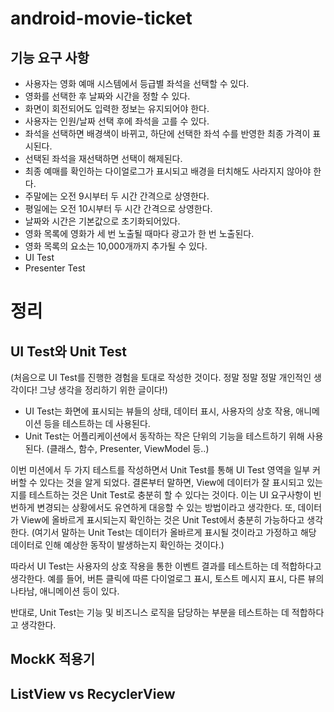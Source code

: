# android-movie-ticket

## 기능 요구 사항

- 사용자는 영화 예매 시스템에서 등급별 좌석을 선택할 수 있다.
- 영화를 선택한 후 날짜와 시간을 정할 수 있다.
- 화면이 회전되어도 입력한 정보는 유지되어야 한다.
- 사용자는 인원/날짜 선택 후에 좌석을 고를 수 있다.
- 좌석을 선택하면 배경색이 바뀌고, 하단에 선택한 좌석 수를 반영한 최종 가격이 표시된다.
- 선택된 좌석을 재선택하면 선택이 해제된다.
- 최종 예매를 확인하는 다이얼로그가 표시되고 배경을 터치해도 사라지지 않아야 한다.
- 주말에는 오전 9시부터 두 시간 간격으로 상영한다.
- 평일에는 오전 10시부터 두 시간 간격으로 상영한다.
- 날짜와 시간은 기본값으로 초기화되어있다.
- 영화 목록에 영화가 세 번 노출될 때마다 광고가 한 번 노출된다.
- 영화 목록의 요소는 10,000개까지 추가될 수 있다.
- UI Test
- Presenter Test

# 정리

## UI Test와 Unit Test

(처음으로 UI Test를 진행한 경험을 토대로 작성한 것이다. 정말 정말 정말 개인적인 생각이다! 그냥 생각을 정리하기 위한 글이다!)

- UI Test는 화면에 표시되는 뷰들의 상태, 데이터 표시, 사용자의 상호 작용, 애니메이션 등을 테스트하는 데 사용된다.
- Unit Test는 어플리케이션에서 동작하는 작은 단위의 기능을 테스트하기 위해 사용된다. (클래스, 함수, Presenter, ViewModel 등..)

이번 미션에서 두 가지 테스트를 작성하면서 Unit Test를 통해 UI Test 영역을 일부 커버할 수 있다는 것을 알게 되었다.
결론부터 말하면, View에 데이터가 잘 표시되고 있는지를 테스트하는 것은 Unit Test로 충분히 할 수 있다는 것이다.
이는 UI 요구사항이 빈번하게 변경되는 상황에서도 유연하게 대응할 수 있는 방법이라고 생각한다.
또, 데이터가 View에 올바르게 표시되는지 확인하는 것은 Unit Test에서 충분히 가능하다고 생각한다.
(여기서 말하는 Unit Test는 데이터가 올바르게 표시될 것이라고 가정하고 해당 데이터로 인해 예상한 동작이 발생하는지 확인하는 것이다.)

따라서 UI Test는 사용자의 상호 작용을 통한 이벤트 결과를 테스트하는 데 적합하다고 생각한다. 예를 들어, 버튼 클릭에 따른 다이얼로그 표시, 토스트 메시지 표시, 다른
뷰의 나타남, 애니메이션 등이 있다.

반대로, Unit Test는 기능 및 비즈니스 로직을 담당하는 부분을 테스트하는 데 적합하다고 생각한다.

## MockK 적용기

## ListView vs RecyclerView

